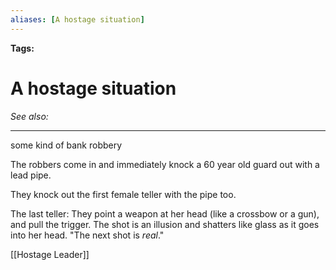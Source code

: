 ```yaml
---
aliases: [A hostage situation]
---
```


**Tags:** 
# A hostage situation
*See also:* 
___
some kind of bank robbery


The robbers come in and immediately knock a 60 year old guard out with a lead pipe.

They knock out the first female teller with the pipe too.

The last teller: They point a weapon at her head (like a crossbow or a gun), and pull the trigger. The shot is an illusion and shatters like glass as it goes into her head. "The next shot is *real*."

[[Hostage Leader]]